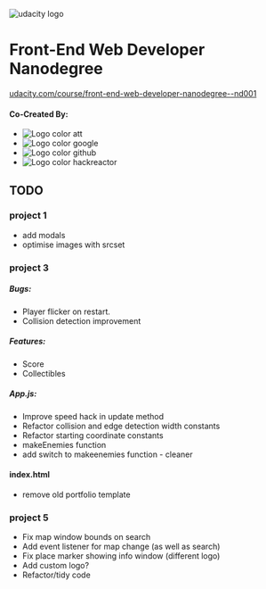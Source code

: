 ![udacity logo](https://d125fmws0bore1.cloudfront.net/assets/svgs/logo_wordmark-69d956c1e98fd8670993c03f4d3dcbb3b38fa80d7524a5cbabbc2544e319d3ef.svg)
# Front-End Web Developer Nanodegree

[udacity.com/course/front-end-web-developer-nanodegree--nd001](https://www.udacity.com/course/front-end-web-developer-nanodegree--nd001)

<div class="nd_created">
  <h4>Co-Created By:</h4>
  <ul class="affiliates">
    <li><img class="affiliate_icon" src="https://s3-us-west-1.amazonaws.com/udacity-content/affilliates/logo_color_att.png" alt="Logo color att" /></li>
    <li><img class="affiliate_icon" src="https://s3-us-west-1.amazonaws.com/udacity-content/affilliates/logo_color_google.png" alt="Logo color google" /></li>
    <li><img class="affiliate_icon" src="https://s3-us-west-1.amazonaws.com/udacity-content/affilliates/logo_color_github.png" alt="Logo color github" /></li>
    <li><img class="affiliate_icon" src="https://s3-us-west-1.amazonaws.com/udacity-content/affilliates/logo_color_hackreactor.png" alt="Logo color hackreactor" /></li>
  </ul>
</div>

## TODO

### project 1
* add modals
* optimise images with srcset

### project 3

##### Bugs:
* Player flicker on restart.
* Collision detection improvement

##### Features:
* Score
* Collectibles

##### App.js:
* Improve speed hack in update method
* Refactor collision and edge detection width constants
* Refactor starting coordinate constants
* makeEnemies function
* add switch to makeenemies function - cleaner

#### index.html
* remove old portfolio template

### project 5
* Fix map window bounds on search
* Add event listener for map change (as well as search)
* Fix place marker showing info window (different logo)
* Add custom logo?
* Refactor/tidy code
